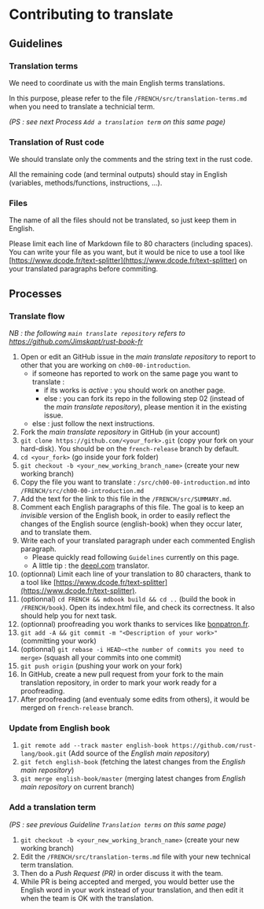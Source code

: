 # Contributing to translate

## Guidelines

### Translation terms

We need to coordinate us with the main English terms translations.

In this purpose, please refer to the file `/FRENCH/src/translation-terms.md`
when you need to translate a technicial term.

*(PS : see next Process `Add a translation term` on this same page)*

### Translation of Rust code

We should translate only the comments and the string text in the rust code.

All the remaining code (and terminal outputs) should stay in English (variables,
methods/functions, instructions, ...).

### Files

The name of all the files should not be translated, so just keep them in
English.

Please limit each line of Markdown file to 80 characters (including spaces). You
can write your file as you want, but it would be nice to use a tool like
[https://www.dcode.fr/text-splitter](https://www.dcode.fr/text-splitter) on your
translated paragraphs before commiting.

## Processes

### Translate flow

*NB : the following `main translate repository` refers to
https://github.com/Jimskapt/rust-book-fr*

01. Open or edit an GitHub issue in the *main translate repository* to report to
    other that you are working on `ch00-00-introduction`.
      - if someone has reported to work on the same page you want to translate :
        - if its works is *active* : you should work on another page.
        - else : you can fork its repo in the following step 02 (instead of the
          *main translate repository*), please mention it in the existing issue.
      - else : just follow the next instructions.
02. Fork the *main translate repository* in GitHub (in your account)
03. `git clone https://github.com/<your_fork>.git`
    (copy your fork on your hard-disk). You should be on the `french-release`
    branch by default.
04. `cd <your_fork>` (go inside your fork folder)
05. `git checkout -b <your_new_working_branch_name>` (create your new working
    branch)
06. Copy the file you want to translate : `/src/ch00-00-introduction.md` into
    `/FRENCH/src/ch00-00-introduction.md`
07. Add the text for the link to this file in the `/FRENCH/src/SUMMARY.md`.
08. Comment each English paragraphs of this file. The goal is to keep an
    *invisible* version of the English book, in order to easily reflect the
    changes of the English source (english-book) when they occur later, and to
    translate them.
09. Write each of your translated paragraph under each commented English
    paragraph.
      - Please quickly read following `Guidelines` currently on this page.
      - A little tip : the [deepl.com](https://www.deepl.com/) translator.
10. (optionnal) Limit each line of your translation to 80 characters, thank to a
    tool like
    [https://www.dcode.fr/text-splitter](https://www.dcode.fr/text-splitter).
11. (optionnal) `cd FRENCH && mdbook build && cd ..` (build the book in
    `/FRENCH/book`). Open its index.html file, and check its correctness. It
    also should help you for next task.
12. (optionnal) proofreading you work thanks to services like
    [bonpatron.fr](https://bonpatron.com).
13. `git add -A && git commit -m "<Description of your work>"` (committing your
    work)
14. (optionnal) `git rebase -i HEAD~<the number of commits you need to merge>`
    (squash all your commits into one commit)
15. `git push origin` (pushing your work on your fork)
16. In GitHub, create a new pull request from your fork to the main translation
    repository, in order to mark your work ready for a proofreading.
17. After proofreading (and eventualy some edits from others), it would be
    merged on `french-release` branch.

### Update from English book

01. `git remote add --track master english-book https://github.com/rust-lang/book.git`
    (Add source of the *English main repository*)
02. `git fetch english-book` (fetching the latest changes from the *English main
    repository*)
03. `git merge english-book/master` (merging latest changes from *English main
    repository* on current branch)

### Add a translation term

*(PS : see previous Guideline `Translation terms` on this same page)*

01. `git checkout -b <your_new_working_branch_name>` (create your new working
    branch)
02. Edit the `/FRENCH/src/translation-terms.md` file with your new technical
    term translation.
03. Then do a *Push Request (PR)* in order discuss it with the team.
04. While PR is being accepted and merged, you would better use the English word
    in your work instead of your translation, and then edit it when the team is
    OK with the translation.
